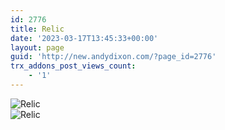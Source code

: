 ```yaml
---
id: 2776
title: Relic
date: '2023-03-17T13:45:33+00:00'
layout: page
guid: 'http://new.andydixon.com/?page_id=2776'
trx_addons_post_views_count:
    - '1'
---
```


![Relic](https://i0.wp.com/assets.g8x2.ldn.idrivee2-23.com/posters/Relic%2001.jpg?w=1200&ssl=1 "Relic")  
![Relic](https://i0.wp.com/assets.g8x2.ldn.idrivee2-23.com/posters/Relic%2002.jpg?w=1200&ssl=1 "Relic")